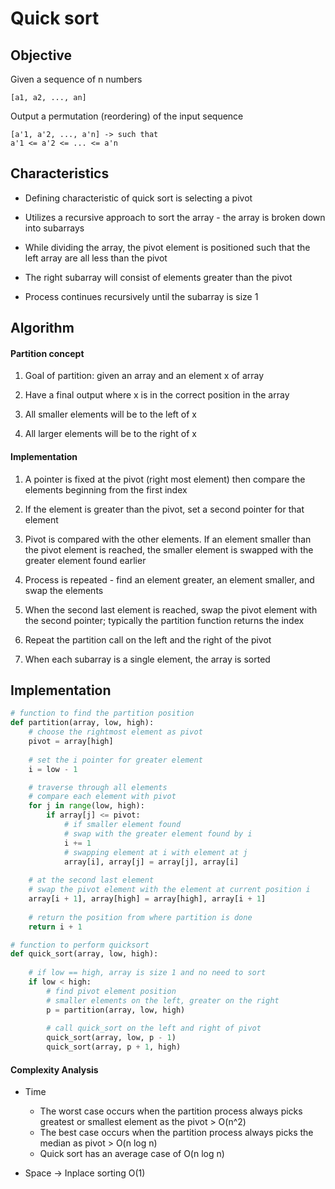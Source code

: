# Quick sort 

## Objective 

Given a sequence of n numbers 

```
[a1, a2, ..., an]
```

Output a permutation (reordering) of the input sequence 
```
[a'1, a'2, ..., a'n] -> such that 
a'1 <= a'2 <= ... <= a'n
```

## Characteristics 

- Defining characteristic of quick sort is selecting a pivot

- Utilizes a recursive approach to sort the array - the array is broken down into subarrays

- While dividing the array, the pivot element is positioned such that the left array are all less than the pivot

- The right subarray will consist of elements greater than the pivot

- Process continues recursively until the subarray is size 1

## Algorithm 

#### Partition concept

1. Goal of partition: given an array and an element x of array 

2. Have a final output where x is in the correct position in the array

3. All smaller elements will be to the left of x 

4. All larger elements will be to the right of x

#### Implementation

1. A pointer is fixed at the pivot (right most element) then compare the elements beginning from the first index

2. If the element is greater than the pivot, set a second pointer for that element

3. Pivot is compared with the other elements. If an element smaller than the pivot element is reached, the smaller element is swapped with the greater element found earlier

4. Process is repeated - find an element greater, an element smaller, and swap the elements

5. When the second last element is reached, swap the pivot element with the second pointer; typically the partition function returns the index

6. Repeat the partition call on the left and the right of the pivot

7. When each subarray is a single element, the array is sorted

## Implementation 

```python
# function to find the partition position
def partition(array, low, high):
    # choose the rightmost element as pivot
    pivot = array[high]
    
    # set the i pointer for greater element
    i = low - 1

    # traverse through all elements
    # compare each element with pivot 
    for j in range(low, high):
        if array[j] <= pivot:
            # if smaller element found
            # swap with the greater element found by i
            i += 1
            # swapping element at i with element at j
            array[i], array[j] = array[j], array[i]
    
    # at the second last element
    # swap the pivot element with the element at current position i
    array[i + 1], array[high] = array[high], array[i + 1]
    
    # return the position from where partition is done
    return i + 1

# function to perform quicksort
def quick_sort(array, low, high):
    
    # if low == high, array is size 1 and no need to sort
    if low < high: 
        # find pivot element position
        # smaller elements on the left, greater on the right
        p = partition(array, low, high)
        
        # call quick_sort on the left and right of pivot
        quick_sort(array, low, p - 1)
        quick_sort(array, p + 1, high)

```

#### Complexity Analysis 

- Time
    - The worst case occurs when the partition process always picks greatest or smallest element as the pivot > O(n^2)
    - The best case occurs when the partition process always picks the median as pivot > O(n log n)
    - Quick sort has an average case of O(n log n) 

- Space -> Inplace sorting O(1)

